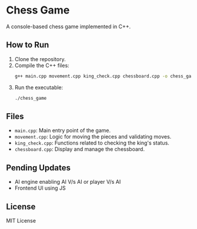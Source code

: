 # Chess Game

A console-based chess game implemented in C++.

## How to Run

1. Clone the repository.
2. Compile the C++ files:
   ```bash
   g++ main.cpp movement.cpp king_check.cpp chessboard.cpp -o chess_game
   ```
3. Run the executable:
   ```bash
   ./chess_game
   ```

## Files

- `main.cpp`: Main entry point of the game.
- `movement.cpp`: Logic for moving the pieces and validating moves.
- `king_check.cpp`: Functions related to checking the king's status.
- `chessboard.cpp`: Display and manage the chessboard.

## Pending Updates

- AI engine enabling AI V/s AI or player V/s AI
- Frontend UI using JS

## License
MIT License
